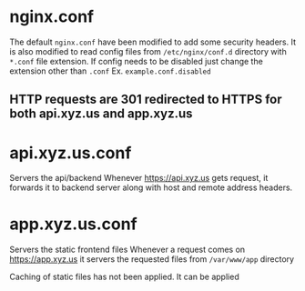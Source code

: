 # nginx.conf 
The default `nginx.conf` have been modified to add some security headers.
It is also modified to read config files from `/etc/nginx/conf.d` directory with `*.conf` file extension. 
If config needs to be disabled just change the extension other than `.conf` Ex. `example.conf.disabled`


## HTTP requests are 301 redirected to HTTPS for both  api.xyz.us and app.xyz.us

# api.xyz.us.conf
Servers the api/backend 
Whenever https://api.xyz.us gets request, it forwards it to backend server along with host and remote address headers.

# app.xyz.us.conf
Servers the static frontend files 
Whenever a request comes on https://app.xyz.us it servers the requested files from `/var/www/app` directory 

Caching of static files has not been applied. It can be applied 